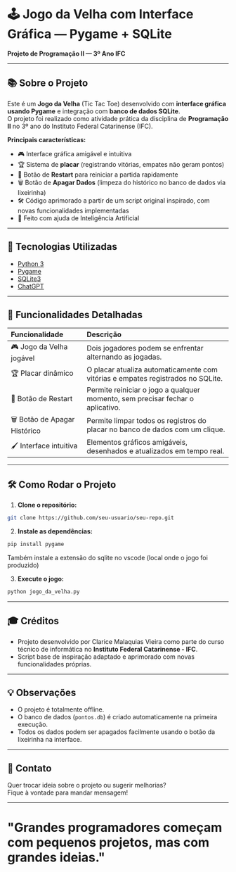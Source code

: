 
# 🕹️ Jogo da Velha com Interface Gráfica — Pygame + SQLite

**Projeto de Programação II — 3º Ano IFC**

---

## 📚 Sobre o Projeto

Este é um **Jogo da Velha** (Tic Tac Toe) desenvolvido com **interface gráfica usando Pygame** e integração com **banco de dados SQLite**.  
O projeto foi realizado como atividade prática da disciplina de **Programação II** no 3º ano do Instituto Federal Catarinense (IFC).

**Principais características:**

- 🎮 Interface gráfica amigável e intuitiva
- 🏆 Sistema de **placar** (registrando vitórias, empates não geram pontos)
- 🔄 Botão de **Restart** para reiniciar a partida rapidamente
- 🗑️ Botão de **Apagar Dados** (limpeza do histórico no banco de dados via lixeirinha)
- 🛠️ Código aprimorado a partir de um script original inspirado, com novas funcionalidades implementadas
- 🤖 Feito com ajuda de Inteligência Artificial

---

## 🚀 Tecnologias Utilizadas

- [Python 3](https://www.python.org/)
- [Pygame](https://www.pygame.org/)
- [SQLite3](https://www.sqlite.org/index.html)
- [ChatGPT](https://chat.openai.com/)

---

## 🎯 Funcionalidades Detalhadas

| Funcionalidade | Descrição |
|:---------------|:----------|
| 🎮 Jogo da Velha jogável | Dois jogadores podem se enfrentar alternando as jogadas. |
| 🏆 Placar dinâmico | O placar atualiza automaticamente com vitórias e empates registrados no SQLite. |
| 🔄 Botão de Restart | Permite reiniciar o jogo a qualquer momento, sem precisar fechar o aplicativo. |
| 🗑️ Botão de Apagar Histórico | Permite limpar todos os registros do placar no banco de dados com um clique. |
| 🖌️ Interface intuitiva | Elementos gráficos amigáveis, desenhados e atualizados em tempo real. |

---

## 🛠️ Como Rodar o Projeto

1. **Clone o repositório:**

```bash
git clone https://github.com/seu-usuario/seu-repo.git
```

2. **Instale as dependências:**

```bash
pip install pygame
```
 Também instale a extensão do sqlite no vscode (local onde o jogo foi produzido)

3. **Execute o jogo:**

```bash
python jogo_da_velha.py
```

---

## 🎓 Créditos

- Projeto desenvolvido por Clarice Malaquias Vieira como parte do curso técnico de informática no **Instituto Federal Catarinense - IFC**.
- Script base de inspiração adaptado e aprimorado com novas funcionalidades próprias.

---

## 💡 Observações

- O projeto é totalmente offline.
- O banco de dados (`pontos.db`) é criado automaticamente na primeira execução.
- Todos os dados podem ser apagados facilmente usando o botão da lixeirinha na interface.

---

## 🌟 Contato

Quer trocar ideia sobre o projeto ou sugerir melhorias?  
Fique à vontade para mandar mensagem!

---

# "Grandes programadores começam com pequenos projetos, mas com grandes ideias."
